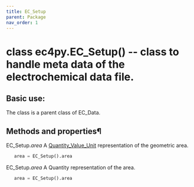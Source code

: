 ```yaml
---
title: EC_Setup
parent: Package
nav_order: 1
---
```



# class ec4py.EC_Setup() -- class to handle meta data of the electrochemical data file. 

## Basic use:
The class is a parent class of EC_Data.

## Methods and properties¶


EC_Setup.*area*
A [Quantity_Value_Unit](ec4py_util.md) representation of the geometric area.
```python
   area = EC_Setup().area
```

EC_Setup.*area*
A Quantity representation of the area.
```python
   area = EC_Setup().area
```
